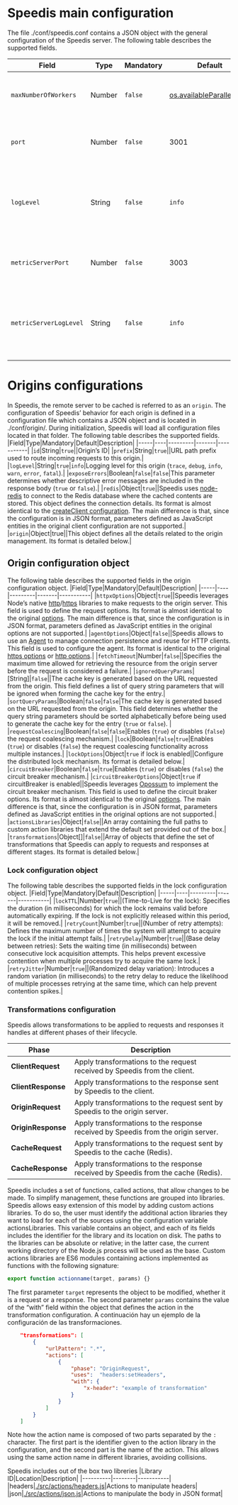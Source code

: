 # Speedis main configuration
The file ./conf/speedis.conf contains a JSON object with the general configuration of the Speedis server.
The following table describes the supported fields.

|Field|Type|Mandatory|Default|Description|
|-----|----|---------|-------|-----------|
|`maxNumberOfWorkers`|Number|`false`|[os.availableParallelism()](https://nodejs.org/api/os.html#osavailableparallelism)|This parameters limits the number of workers.|
|`port`|Number|`false`|3001|The port on which the main service is running.|
|`logLevel`|String|`false`|`info`|Logging level for the main service (`trace`, `debug`, `info`, `warn`, `error`, `fatal`).|
|`metricServerPort`|Number|`false`|3003|The port on which the metrics service is running.|
|`metricServerLogLevel`|String|`false`|`info`|Logging level for the metric service (`trace`, `debug`, `info`, `warn`, `error`, `fatal`).|

# Origins configurations
In Speedis, the remote server to be cached is referred to as an `origin`.
The configuration of Speedis’ behavior for each origin is defined in a configuration file which contains a JSON object and is located in ./conf/origin/.
During initialization, Speedis will load all configuration files located in that folder.
The following table describes the supported fields.
|Field|Type|Mandatory|Default|Description|
|-----|----|---------|-------|-----------|
|`id`|String|`true`||Origin’s ID|
|`prefix`|String|`true`||URL path prefix used to route incoming requests to this origin.|
|`logLevel`|String|`true`|`info`|Logging level for this origin (`trace`, `debug`, `info`, `warn`, `error`, `fatal`).|
|`exposeErrors`|Boolean|`false`|`false`|This parameter determines whether descriptive error messages are included in the response body (`true` or `false`).|
|`redis`|Object|`true`||Speedis uses [node-redis](https://github.com/redis/node-redis) to connect to the Redis database where the cached contents are stored. This object defines the connection details. Its format is almost identical to the [createClient configuration](https://github.com/redis/node-redis/blob/master/docs/client-configuration.md). The main difference is that, since the configuration is in JSON format, parameters defined as JavaScript entities in the original client configuration are not supported.|
|`origin`|Object|true||This object defines all the details related to the origin management. Its format is detailed below.|

## Origin configuration object
The following table describes the supported fields in the origin configuration object.
|Field|Type|Mandatory|Default|Description|
|-----|----|---------|-------|-----------|
|`httpxOptions`|Object|`true`||Speedis leverages Node’s native [http](https://nodejs.org/api/http.html)/[https](https://nodejs.org/api/https.html) libraries to make requests to the origin server. This field is used to define the request options. Its format is almost identical to the original [options](https://nodejs.org/api/http.html#httprequestoptions-callback). The main difference is that, since the configuration is in JSON format, parameters defined as JavaScript entities in the original options are not supported.|
|`agentOptions`|Object|`false`||Speedis allows to use an [Agent](https://nodejs.org/api/https.html#class-httpsagent) to manage connection persistence and reuse for HTTP clients. This field is used to configure the agent. Its format is identical to the original [https options](https://nodejs.org/api/https.html#class-httpsagent) or [http options](https://nodejs.org/api/http.html#new-agentoptions).|
|`fetchTimeout`|Number|`false`||Specifies the maximum time allowed for retrieving the resource from the origin server before the request is considered a failure.|
|`ignoredQueryParams`|[String]|`false`||The cache key is generated based on the URL requested from the origin. This field defines a list of query string parameters that will be ignored when forming the cache key for the entry.|
|`sortQueryParams`|Boolean|`false`|`false`|The cache key is generated based on the URL requested from the origin. This field determines whether the query string parameters should be sorted alphabetically before being used to generate the cache key for the entry (`true` or `false`). |
|`requestCoalescing`|Boolean|`false`|`false`|Enables (`true`) or disables (`false`) the request coalescing mechanism.|
|`lock`|Boolean|`false`|`true`|Enables (`true`) or disables (`false`) the request coalescing functionality across multiple instances.|
|`lockOptions`|Object|`true` if lock is enabled||Configure the distributed lock mechanism. Its format is detailed below.|
|`circuitBreaker`|Boolean|`false`|`true`|Enables (`true`) or disables (`false`) the circuit breaker mechanism.|
|`circuitBreakerOptions`|Object|`true` if circuitBreaker is enabled||Speedis leverages [Opossum](https://nodeshift.dev/opossum/) to implement the circuit breaker mechanism. This field is used to define the circuit braker options. Its format is almost identical to the original [options](https://nodeshift.dev/opossum/#circuitbreaker). The main difference is that, since the configuration is in JSON format, parameters defined as JavaScript entities in the original options are not supported.|
|`actionsLibraries`|Object|`false`||An array containing the full paths to custom action libraries that extend the default set provided out of the box.|
|`transformations`|Object[]|`false`||Array of objects that define the set of transformations that Speedis can apply to requests and responses at different stages. Its format is detailed below.|

### Lock configuration object
The following table describes the supported fields in the lock configuration object.
|Field|Type|Mandatory|Default|Description|
|-----|----|---------|-------|-----------|
|`lockTTL`|Number|`true`||(Time-to-Live for the lock): Specifies the duration (in milliseconds) for which the lock remains valid before automatically expiring. If the lock is not explicitly released within this period, it will be removed.|
|`retryCount`|Number|`true`||(Number of retry attempts): Defines the maximum number of times the system will attempt to acquire the lock if the initial attempt fails.|
|`retryDelay`|Number|`true`||(Base delay between retries): Sets the waiting time (in milliseconds) between consecutive lock acquisition attempts. This helps prevent excessive contention when multiple processes try to acquire the same lock.|
|`retryJitter`|Number|`true`||(Randomized delay variation): Introduces a random variation (in milliseconds) to the retry delay to reduce the likelihood of multiple processes retrying at the same time, which can help prevent contention spikes.|

### Transformations configuration
Speedis allows transformations to be applied to requests and responses it handles at different phases of their lifecycle.

|Phase|Description|
|-----|-----------|
|**ClientRequest**|Apply transformations to the request received by Speedis from the client.|
|**ClientResponse**|Apply transformations to the response sent by Speedis to the client.|
|**OriginRequest**|Apply transformations to the request sent by Speedis to the origin server.|
|**OriginResponse**|Apply transformations to the response received by Speedis from the origin server.|
|**CacheRequest**|Apply transformations to the request sent by Speedis to the cache (Redis).|
|**CacheResponse**|Apply transformations to the response received by Speedis from the cache (Redis).|
Speedis includes a set of functions, called actions, that allow changes to be made. To simplify management, these functions are grouped into libraries.
Speedis allows easy extension of this model by adding custom actions libraries.
To do so, the user must identify the additional action libraries they want to load for each of the sources using the configuration variable actionsLibraries. This variable contains an object, and each of its fields includes the identifier for the library and its location on disk.
The paths to the libraries can be absolute or relative; in the latter case, the current working directory of the Node.js process will be used as the base.
Custom actions libraries are ES6 modules containing actions implemented as functions with the following signature:
```js
export function actionname(target, params) {}
```
The first parameter `target` represents the object to be modified, whether it is a request or a response.
The second parameter `params` contains the value of the “with” field within the object that defines the action in the transformation configuration.
A continuación hay un ejemplo de la configuración de las transformaciones.

```json
    "transformations": [
        {
            "urlPattern": ".*",
            "actions": [
                {
                    "phase": "OriginRequest",
                    "uses":  "headers:setHeaders",
                    "with": {
                        "x-header": "example of transformation"
                    }         
                }
            ]  
        } 
    ]
```
Note how the action name is composed of two parts separated by the `:` character.
The first part is the identifier given to the action library in the configuration, and the second part is the name of the action. This allows using the same action name in different libraries, avoiding collisions.

Speedis includes out of the box two libreries
|Library ID|Location|Description|
|----------|--------|-----------|
|headers|[./src/actions/headers.js](../src/actions/headers.js)|Actions to manipulate headers|
|json|[./src/actions/json.js](../src/actions/json.js)|Actions to manipulate the body in JSON format|
